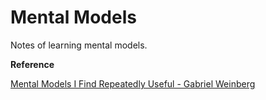 # Mental Models

Notes of learning mental models.



**Reference** 

[Mental Models I Find Repeatedly Useful - Gabriel Weinberg](https://medium.com/@yegg/mental-models-i-find-repeatedly-useful-936f1cc405d)



